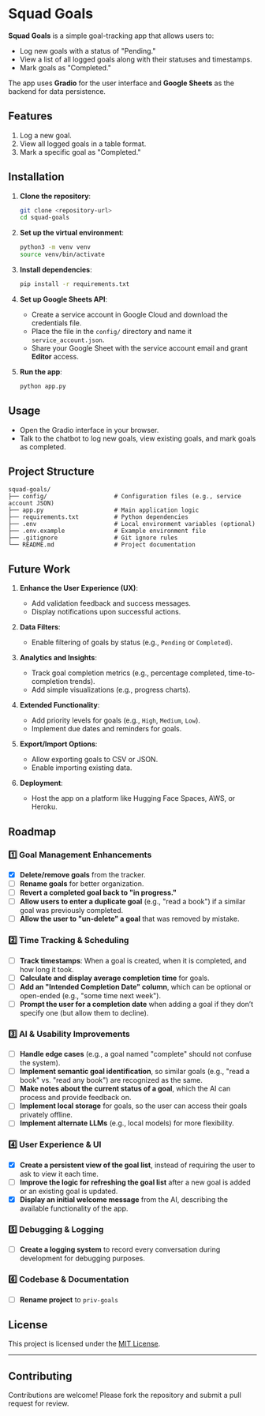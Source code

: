 
# Squad Goals

**Squad Goals** is a simple goal-tracking app that allows users to:
- Log new goals with a status of "Pending."
- View a list of all logged goals along with their statuses and timestamps.
- Mark goals as "Completed."

The app uses **Gradio** for the user interface and **Google Sheets** as the backend for data persistence.

## Features

1. Log a new goal.
2. View all logged goals in a table format.
3. Mark a specific goal as "Completed."

## Installation

1. **Clone the repository**:
   ```bash
   git clone <repository-url>
   cd squad-goals
   ```

2. **Set up the virtual environment**:
   ```bash
   python3 -m venv venv
   source venv/bin/activate
   ```

3. **Install dependencies**:
   ```bash
   pip install -r requirements.txt
   ```

4. **Set up Google Sheets API**:
   - Create a service account in Google Cloud and download the credentials file.
   - Place the file in the `config/` directory and name it `service_account.json`.
   - Share your Google Sheet with the service account email and grant **Editor** access.

5. **Run the app**:
   ```bash
   python app.py
   ```

## Usage

- Open the Gradio interface in your browser.
- Talk to the chatbot to log new goals, view existing goals, and mark goals as completed.

## Project Structure

```
squad-goals/
├── config/                   # Configuration files (e.g., service account JSON)
├── app.py                    # Main application logic
├── requirements.txt          # Python dependencies
├── .env                      # Local environment variables (optional)
├── .env.example              # Example environment file
├── .gitignore                # Git ignore rules
└── README.md                 # Project documentation
```

## Future Work

1. **Enhance the User Experience (UX)**:
   - Add validation feedback and success messages.
   - Display notifications upon successful actions.

2. **Data Filters**:
   - Enable filtering of goals by status (e.g., `Pending` or `Completed`).

3. **Analytics and Insights**:
   - Track goal completion metrics (e.g., percentage completed, time-to-completion trends).
   - Add simple visualizations (e.g., progress charts).

4. **Extended Functionality**:
   - Add priority levels for goals (e.g., `High`, `Medium`, `Low`).
   - Implement due dates and reminders for goals.

5. **Export/Import Options**:
   - Allow exporting goals to CSV or JSON.
   - Enable importing existing data.

6. **Deployment**:
   - Host the app on a platform like Hugging Face Spaces, AWS, or Heroku.

## Roadmap

### **1️⃣ Goal Management Enhancements**
- [x] **Delete/remove goals** from the tracker.
- [ ] **Rename goals** for better organization.
- [ ] **Revert a completed goal back to "in progress."**
- [ ] **Allow users to enter a duplicate goal** (e.g., "read a book") if a similar goal was previously completed.
- [ ] **Allow the user to "un-delete" a goal** that was removed by mistake.

### **2️⃣ Time Tracking & Scheduling**
- [ ] **Track timestamps**: When a goal is created, when it is completed, and how long it took.
- [ ] **Calculate and display average completion time** for goals.
- [ ] **Add an "Intended Completion Date" column**, which can be optional or open-ended (e.g., "some time next week").
- [ ] **Prompt the user for a completion date** when adding a goal if they don’t specify one (but allow them to decline).

### **3️⃣ AI & Usability Improvements**
- [ ] **Handle edge cases** (e.g., a goal named "complete" should not confuse the system).
- [ ] **Implement semantic goal identification**, so similar goals (e.g., "read a book" vs. "read any book") are recognized as the same.
- [ ] **Make notes about the current status of a goal**, which the AI can process and provide feedback on.
- [ ] **Implement local storage** for goals, so the user can access their goals privately offline.
- [ ] **Implement alternate LLMs** (e.g., local models) for more flexibility.

### **4️⃣ User Experience & UI**
- [x] **Create a persistent view of the goal list**, instead of requiring the user to ask to view it each time.
- [ ] **Improve the logic for refreshing the goal list** after a new goal is added or an existing goal is updated.
- [x] **Display an initial welcome message** from the AI, describing the available functionality of the app.

### **5️⃣ Debugging & Logging**
- [ ] **Create a logging system** to record every conversation during development for debugging purposes.

### **6️⃣ Codebase & Documentation**
- [ ] **Rename project** to `priv-goals`

## License

This project is licensed under the [MIT License](LICENSE).

---

## Contributing

Contributions are welcome! Please fork the repository and submit a pull request for review.
